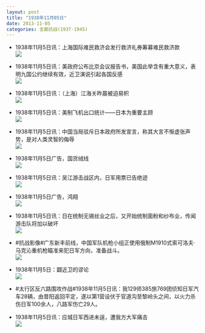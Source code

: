 ```yaml
---
layout: post
title: "1938年11月05日"
date: 2013-11-05
categories: 全面抗战(1937-1945)
---
```


<meta name="referrer" content="no-referrer" />

- 1938年11月5日讯：上海国际难民救济会发行救济礼券筹募难民救济款 <br/><img src="https://ww2.sinaimg.cn/large/aca367d8jw1eaahzw0ul5j20cs0sntf0.jpg" />

- 1938年11月5日讯：美政府公布比京会议报告书，美国此举含有重大意义，表明九国公约继续有效，近卫演说引起各国反感 <br/><img src="https://ww4.sinaimg.cn/large/aca367d8jw1eaag9ftsomj20cs13gwnh.jpg" />

- 1938年11月5日讯：（上海）江海关昨晨被迫易帜 <br/><img src="https://ww2.sinaimg.cn/large/aca367d8jw1eaaej1sxxvj20cs14ttie.jpg" />

- 1938年11月5日讯：美制飞机出口统计——日本为重要主顾 <br/><img src="https://ww4.sinaimg.cn/large/aca367d8jw1eaab24yxtcj20i106x76h.jpg" />

- 1938年11月5日讯：中国当局驳斥日本政府所发宣言，称其大言不惭虚张声势，是对人类灵智的侮辱 <br/><img src="https://ww1.sinaimg.cn/large/aca367d8jw1eaa7lap1jfj20cs11q4ac.jpg" />

- 1938年11月5日广告，国货绒线 <br/><img src="https://ww4.sinaimg.cn/large/aca367d8jw1eaa5uwzhnij208j0gz0ug.jpg" />

- 1938年11月5日讯：吴江游击战区内，日军用票已告绝迹 <br/><img src="https://ww2.sinaimg.cn/large/aca367d8jw1eaa2dzti90j20cs0m2dk9.jpg" />

- 1938年11月5日广告，鸿翔 <br/><img src="https://ww3.sinaimg.cn/large/aca367d8jw1eaa0nm24zjj205k0he75n.jpg" />

- 1938年11月5日讯：日在统制无锡丝业之后，又开始统制面粉和纱布业，传闻游击队将加以破坏 <br/><img src="https://ww3.sinaimg.cn/large/aca367d8jw1ea9yx6q7qgj20qt0e4wm4.jpg" />

- #抗战影像#广东新丰前线，中国军队机枪小组正使用俄制M1910式索可洛夫·马克沁重机枪瞄准来犯日军方向，准备战斗。 <br/><img src="https://ww4.sinaimg.cn/large/aca367d8jw1ea9ww8eifqj20b4076dga.jpg" />

- 1938年11月5日：闢近卫的谬论 <br/><img src="https://ww4.sinaimg.cn/large/aca367d8jw1ea9vgag5x5j20cs0hrtfi.jpg" />

- #太行区反六路围攻作战#1938年11月5日讯：我129师385旅769团侦知日军汽车28辆，由昔阳返回平定，遂以第1营设伏于官道沟至黎岭头之间，以火力杀伤日军100余人，八路军伤亡29人。 

- 1938年11月5日讯：应城日军西进未逞，遭我方大军痛击 <br/><img src="https://ww3.sinaimg.cn/large/aca367d8jw1ea9rzdrgbvj20cs15346f.jpg" />

